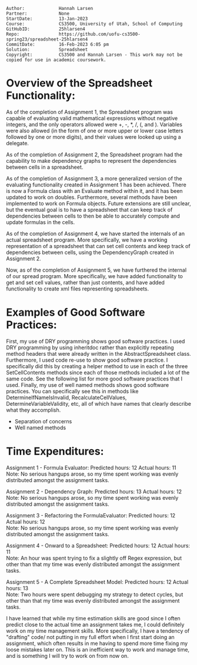 ```
Author:				Hannah Larsen
Partner:			None
StartDate:			13-Jan-2023
Course:				CS3500, University of Utah, School of Computing
GitHubID:			25hlarsen4
Repo:				https://github.com/uofu-cs3500-spring23/spreadsheet-25hlarsen4
CommitDate:			16-Feb-2023 6:05 pm
Solution:			Spreadsheet
Copyright:			CS3500 and Hannah Larsen - This work may not be copied for use in academic coursework.
```


# Overview of the Spreadsheet Functionality:

As of the completion of Assignment 1, the Spreadsheet program was capable of evaluating valid mathematical 
expressions without negative integers, and the only operators allowed were +, -, *, /, (, and ).
Variables were also allowed (in the form of one or more upper or lower case letters followed by one or more digits), 
and their values were looked up using a delegate. 

As of the completion of Assignment 2, the Spreadsheet program had the capability to make dependency graphs to represent 
the dependencies between cells in a spreadsheet.

As of the completion of Assignment 3, a more generalized version of the evaluating functionality created in 
Assignment 1 has been achieved. There is now a Formula class with an Evaluate method within it, and it has been updated 
to work on doubles. Furthermore, several methods have been implemented to work on Formula objects.
Future extensions are still unclear, but the eventual goal is to have a spreadsheet that can keep track of dependencies
between cells to then be able to accurately compute and update formulas in the cells.

As of the completion of Assignment 4, we have started the internals of an actual spreadsheet program. More specifically,
we have a working representation of a spreadsheet that can set cell contents and keep track of dependencies between cells, 
using the DependencyGraph created in Assignment 2.

Now, as of the completion of Assignment 5, we have furthered the internal of our spread program. More specifically, we have
added functionality to get and set cell values, rather than just contents, and have added functionality to create xml files
representing spreadsheets.

# Examples of Good Software Practices:

First, my use of DRY programming shows good software practices. I used DRY programming by using inheritdoc rather than explicitly
repeating method headers that were already written in the AbstractSpreadsheet class.
Furthermore, I used code re-use to show good software practice. I specifically did this by creating a helper method to use in 
each of the three SetCellContents methods since each of those methods included a lot of the same code.
See the following list for more good software practices that I used.
Finally, my use of well named methods shows good software practices. You can specifically see this in methods like
DetermineIfNameIsInvalid, RecalculateCellValues, DetermineVariableValidity, etc, all of which have names that clearly
describe what they accomplish.

- Separation of concerns
- Well named methods

# Time Expenditures:

Assignment 1 - Formula Evaluator:   	Predicted hours: 12  	   Actual hours: 11\
Note: No serious hangups arose, so my time spent working was evenly distributed amongst the assignment tasks.

Assignment 2 - Dependency Graph:		Predicted hours: 13		   Actual hours: 12\
Note: No serious hangups arose, so my time spent working was evenly distributed amongst the assignment tasks.

Assignment 3 - Refactoring the FormulaEvaluator:		Predicted hours: 12		   Actual hours: 12\
Note: No serious hangups arose, so my time spent working was evenly distributed amongst the assignment tasks.

Assignment 4 - Onward to a Spreadsheet:		Predicted hours: 12		   Actual hours: 11\
Note: An hour was spent trying to fix a slightly off Regex expression, but other than that my time was evenly
distributed amongst the assignment tasks.

Assignment 5 - A Complete Spreadsheet Model:		Predicted hours: 12		   Actual hours: 13\
Note: Two hours were spent debugging my strategy to detect cycles, but other than that my time was evenly
distributed amongst the assignment tasks.

I have learned that while my time estimation skills are good since I often predict close to the actual time an 
assignment takes me, I could definitely work on my time management skills. More specifically, I have a tendency
of "drafting" code/ not putting in my full effort when I first start doing an assignment, which often results
in me having to spend more time fixing my loose mistakes later on. This is an inefficient way to work and manage
time, and is something I will try to work on from now on.

